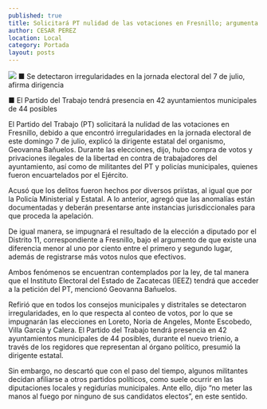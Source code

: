 ```yaml
---
published: true
title: Solicitará PT nulidad de las votaciones en Fresnillo; argumenta compra de sufragios
author: CESAR PEREZ
location: Local
category: Portada
layout: posts
---
```


![](http://i.imgur.com/rdKm48km.jpg)
■ Se detectaron irregularidades en la jornada electoral del 7 de julio, afirma dirigencia

■ El Partido del Trabajo tendrá presencia en 42 ayuntamientos municipales de 44 posibles

El Partido del Trabajo (PT) solicitará la nulidad de las votaciones en Fresnillo, debido a que encontró irregularidades en la jornada electoral de este domingo 7 de julio, explicó la dirigente estatal del organismo, Geovanna Bañuelos.
Durante las elecciones, dijo, hubo compra de votos y privaciones ilegales de la libertad en contra de trabajadores del ayuntamiento, así como de militantes del PT y policías municipales, quienes fueron encuartelados por el Ejército.

Acusó que los delitos fueron hechos por diversos priístas, al igual que por la Policía Ministerial y Estatal. A lo anterior, agregó que las anomalías están documentadas y deberán presentarse ante instancias jurisdiccionales para que proceda la apelación.

De igual manera, se impugnará el resultado de la elección a diputado por el Distrito 11, correspondiente a Fresnillo, bajo el argumento de que existe una diferencia menor al uno por ciento entre el primero y segundo lugar, además de registrarse más votos nulos que efectivos.

Ambos fenómenos se encuentran contemplados por la ley, de tal manera que el Instituto Electoral del Estado de Zacatecas (IEEZ) tendrá que acceder a la petición del PT, mencionó Geovanna Bañuelos.

Refirió que en todos los consejos municipales y distritales se detectaron irregularidades, en lo que respecta al conteo de votos, por lo que se impugnarán las elecciones en Loreto, Noria de Angeles, Monte Escobedo, Villa García y Calera.
El Partido del Trabajo tendrá presencia en 42 ayuntamientos municipales de 44 posibles, durante el nuevo trienio, a través de los regidores que representan al órgano político, presumió la dirigente estatal.

Sin embargo, no descartó que con el paso del tiempo, algunos militantes decidan afiliarse a otros partidos políticos, como suele ocurrir en las diputaciones locales y regidurías municipales. Ante ello, dijo “no meter las manos al fuego por ninguno de sus candidatos electos”, en este sentido.
